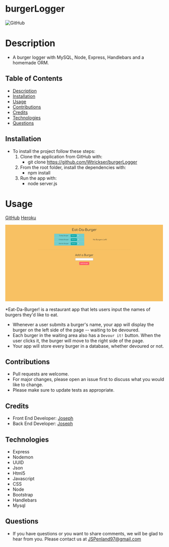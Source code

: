 # burgerLogger

  ![GitHub](https://img.shields.io/badge/license-MIT-purple?style=plastic)

# Description

  * A burger logger with MySQL, Node, Express, Handlebars and a homemade ORM.


## Table of Contents

  * [Description](#Description)
  * [Installation](#Installation)
  * [Usage](#Usage)
  * [Contributions](#contributions)
  * [Credits](#Credits)
  * [Technologies](#Technologies)
  * [Questions](#Questions)
  
  
## **Installation**
  
  * To install the project follow these steps:
     1. Clone the application from GitHub with:
        * git clone https://github.com/Wtrickser/burgerLogger
     2. From the root folder, install the dependencies with:
        * npm install
     3. Run the app with:
        * node server.js
  
  
# Usage

  [GitHub](https://github.com/Wtrickser/burgerLogger) [Heroku](https://burgerloggerdb.herokuapp.com/)

  <img src = Pic1.png width=500>

  *Eat-Da-Burger! is a restaurant app that lets users input the names of burgers they'd like to eat.
  * Whenever a user submits a burger's name, your app will display the burger on the left side of the page -- waiting to be devoured.
  * Each burger in the waiting area also has a `Devour it!` button. When the user clicks it, the burger will move to the right side of the page.
  * Your app will store every burger in a database, whether devoured or not.


## **Contributions**
  
  * Pull requests are welcome.
  * For major changes, please open an issue first to discuss what you would like to change.
  * Please make sure to update tests as appropriate.


## **Credits**
  
  * Front End Developer: [Joseph](https://github.com/Wtrickser)
  * Back End Developer: [Joseph](https://github.com/Wtrickser)


## **Technologies**
  
  * Express
  * Nodemon
  * UUID
  * Json
  * Html5
  * Javascript
  * CSS
  * Node
  * Bootstrap
  * Handlebars
  * Mysql
  
  
## **Questions**
  
  * If you have questions or you want to share comments, we will be glad to hear from you. Please contact us at
    JSPenland97@gmail.com
